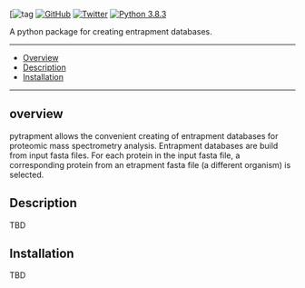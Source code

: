 [![tag](https://flat.badgen.net/github/tag/gieses/pytrapment)
[![GitHub](https://flat.badgen.net/github/license/gieses/pytrapment)](https://www.apache.org/licenses/LICENSE-2.0)
[![Twitter](https://flat.badgen.net/twitter/follow/SvenHGiese?icon=twitter)](https://twitter.com/SvenHGiese)
[![Python 3.8.3](https://img.shields.io/badge/python-3.8.3-blue.svg)](https://www.python.org/downloads/release/python-370/)


A python package for creating entrapment databases.

---

- [Overview](#overview)
- [Description](#Description)
- [Installation](#Installation)

---
## overview

pytrapment allows the convenient creating of entrapment databases for proteomic mass spectrometry analysis.
Entrapment databases are build from input fasta files. For each protein in the
input fasta file, a corresponding protein from an etrapment fasta file (a different organism)
is selected.  


## Description
TBD

## Installation
TBD